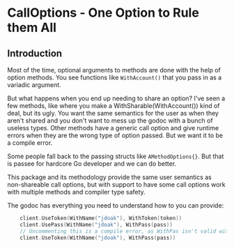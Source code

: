 # CallOptions - One Option to Rule them All

## Introduction

Most of the time, optional arguments to methods are done with the help of option methods.  You see functions like `WithAccount()` that you pass in as a variadic argument.

But what happens when you end up needing to share an option? I've seen a few methods, like where you make a WithSharable(WithAccount()) kind of deal, but its ugly. You want the same semantics for the user as when they aren't shared and you don't want to mess up the godoc with a bunch of useless types. Other methods have a generic call option and give runtime errors when they are the wrong type of option passed.  But we want it to be a compile error.

Some people fall back to the passing structs like `AMethodOptions{}`. But that is passee for hardcore Go developer and we can do better.

This package and its methodology provide the same user semantics as non-shareable call options, but with support to have some call options work with multiple methods and compiler type safety.

The godoc has everything you need to understand how to you can provide:

```go
	client.UseToken(WithName("jdoak"), WithToken(token))
	client.UsePass(WithName("jdoak"), WithPass(pass))
	// Uncommenting this is a compile error, as WithPas isn't valid with UseToken()
	client.UseToken(WithName("jdoak"), WithPass(pass))
```
